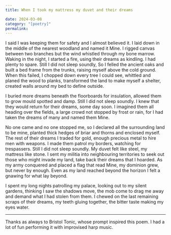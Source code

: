 ```yaml
---
title: When I took my mattress my duvet and their dreams

date: 2024-03-08
category: "[poetry]"
permalink:
---
```


I said I was keeping them for safety and I almost believed it. I laid down in the middle of the nearest woodland and named it Mine. I rigged canvas between two branches but the wind whistled through my bone marrow. Waking in the night, I started a fire, using their dreams as kindling. I had plenty to spare. Still I did not sleep soundly, So I felled the ancient oaks and built a bed frame from the trunks, raising myself above the cold ground. When this failed, I chopped down every tree I could see, whittled and planed the wood to planks, transformed the land to make myself a shelter, created walls around my bed to define outside. 

I buried more dreams beneath the floorboards for insulation, allowed them to grow mould spotted and damp. Still I did not sleep soundly. I knew that they would return for their dreams, some day soon. I imagined them all heading over the fields, a large crowd not stopped by frost or rain, for I had taken the dreams of many and named them Mine.

No one came and no one stopped me, so I declared all the surrounding land to be mine, planted thick hedges of briar and thorns and enclosed myself. The rest of their dreams I traded for gold, enough precious metal to hire men with weapons. I made them patrol my borders, watching for trespassers. Still I did not sleep soundly. My duvet felt like steel, my mattress like stone. I sent my militia into neighbouring territories to seek out those who might invade my land, take back their dreams that I hoarded.  As my army conquered and placed a flag that read Mine, my dominion grew, but never by enough. Even as my land reached beyond the horizon I felt a gnawing for what lay beyond. 

I spent my long nights patrolling my palace, looking out to my silent gardens, thinking I saw the shadows move, the mob come to drag me away and demand what I had stolen from them. I chewed on the last remaining scraps of their dreams, my teeth gluing together, the bitter taste making my eyes water.

--- 

Thanks as always to Bristol Tonic, whose prompt inspired this poem. I had a lot of fun performing it with improvised harp music.